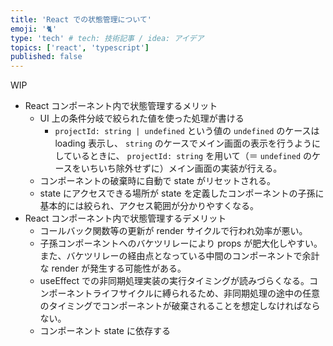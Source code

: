 ```yaml
---
title: 'React での状態管理について'
emoji: '🐈'
type: 'tech' # tech: 技術記事 / idea: アイデア
topics: ['react', 'typescript']
published: false
---
```


WIP

- React コンポーネント内で状態管理するメリット
  - UI 上の条件分岐で絞られた値を使った処理が書ける
    - `projectId: string | undefined` という値の `undefined` のケースは loading 表示し、 `string` のケースでメイン画面の表示を行うようにしているときに、 `projectId: string` を用いて（＝ `undefined` のケースをいちいち除外せずに）メイン画面の実装が行える。
  - コンポーネントの破棄時に自動で state がリセットされる。
  - state にアクセスできる場所が state を定義したコンポーネントの子孫に基本的には絞られ、アクセス範囲が分かりやすくなる。
- React コンポーネント内で状態管理するデメリット
  - コールバック関数等の更新が render サイクルで行われ効率が悪い。
  - 子孫コンポーネントへのバケツリレーにより props が肥大化しやすい。また、バケツリレーの経由点となっている中間のコンポーネントで余計な render が発生する可能性がある。
  - useEffect での非同期処理実装の実行タイミングが読みづらくなる。コンポーネントライフサイクルに縛られるため、非同期処理の途中の任意のタイミングでコンポーネントが破棄されることを想定しなければならない。
  - コンポーネント state に依存する
